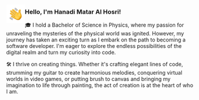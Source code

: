 <img align="left" src="HandWave.gif" style="width: 50px; height: 50px;" /> <h3>  Hello, I'm Hanadi Matar Al Hosri! </h3>

🎓 I hold a Bachelor of Science in Physics, where my passion for unraveling the mysteries of the physical world was ignited. However, my journey has taken an exciting turn as I embark on the path to becoming a software developer. I'm eager to explore the endless possibilities of the digital realm and turn my curiosity into code.

🛠️ I thrive on creating things. Whether it's crafting elegant lines of code, strumming my guitar to create harmonious melodies, conquering virtual worlds in video games, or putting brush to canvas and bringing my imagination to life through painting, the act of creation is at the heart of who I am.
